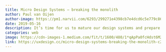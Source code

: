 ```yaml
---
title: Micro Design Systems — breaking the monolith
author: Paul van Oijen
author-image: https://pm1.narvii.com/6293/299271e4398cb7e4dcd6c5e779c8602e482c02fe_hq.jpg
date: 2019-05-16
description: It’s time for us to mature our design systems and prepare for the future.
categories: web
image: https://cdn-images-1.medium.com/fit/t/1600/480/1*qApPa0fcHdst6M2uzLSwDQ@2x.jpeg
link: https://uxdesign.cc/micro-design-systems-breaking-the-monolith-c2b4abcd7158
---
```


